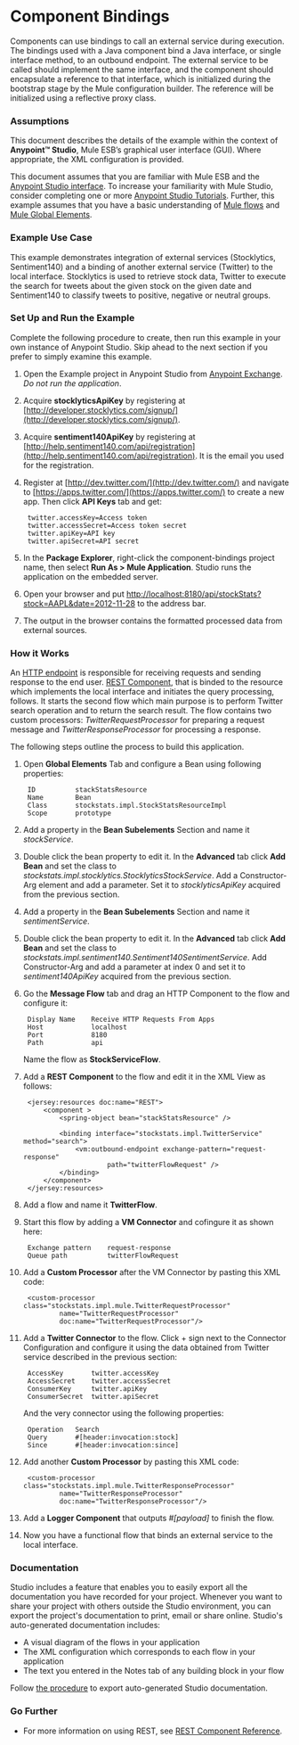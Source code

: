 # Component Bindings #

Components can use bindings to call an external service during execution. The bindings used with a Java component bind a Java interface, or single interface method, to an outbound endpoint. The external service to be called should implement the same interface, and the component should encapsulate a reference to that interface, which is initialized during the bootstrap stage by the Mule configuration builder. The reference will be initialized using a reflective proxy class.

### Assumptions ###

This document describes the details of the example within the context of **Anypoint™ Studio**, Mule ESB’s graphical user interface (GUI). Where appropriate, the XML configuration is provided.

This document assumes that you are familiar with Mule ESB and the [Anypoint Studio interface](http://www.mulesoft.org/documentation/display/current/Anypoint+Studio+Essentials). To increase your familiarity with Mule Studio, consider completing one or more [Anypoint Studio Tutorials](http://www.mulesoft.org/documentation/display/current/Basic+Studio+Tutorial). Further, this example assumes that you have a basic understanding of [Mule flows](http://www.mulesoft.org/documentation/display/current/Mule+Application+Architecture) and [Mule Global Elements](http://www.mulesoft.org/documentation/display/current/Global+Elements).

### Example Use Case ###

This example demonstrates integration of external services (Stocklytics, Sentiment140) and a binding of another external service (Twitter) to the local interface. Stocklytics is used to retrieve stock data, Twitter to execute the search for tweets about the given stock on the given date and Sentiment140 to classify tweets to positive, negative or neutral groups.

### Set Up and Run the Example ###

Complete the following procedure to create, then run this example in your own instance of Anypoint Studio. Skip ahead to the next section if you prefer to simply examine this example.

1. Open the Example project in Anypoint Studio from [Anypoint Exchange](http://www.mulesoft.org/documentation/display/current/Anypoint+Exchange). *Do not run the application*.
2. Acquire **stocklyticsApiKey** by registering at [http://developer.stocklytics.com/signup/](http://developer.stocklytics.com/signup/).
3. Acquire **sentiment140ApiKey** by registering at [http://help.sentiment140.com/api/registration](http://help.sentiment140.com/api/registration). It is the email you used for the registration.
4. Register at [http://dev.twitter.com/](http://dev.twitter.com/) and navigate to [https://apps.twitter.com/](https://apps.twitter.com/) to create a new app. Then click **API Keys** tab and get:
    
		twitter.accessKey=Access token
	    twitter.accessSecret=Access token secret
	    twitter.apiKey=API key
	    twitter.apiSecret=API secret
5. In the **Package Explorer**, right-click the component-bindings project name, then select **Run As > Mule Application**. Studio runs the application on the embedded server.
6. Open your browser and put [http://localhost:8180/api/stockStats?stock=AAPL&date=2012-11-28](http://localhost:8180/api/stockStats?stock=AAPL&date=2012-11-28) to the address bar.
7. The output in the browser contains the formatted processed data from external sources.  

### How it Works ###

An [HTTP endpoint](http://www.mulesoft.org/documentation/display/current/HTTP+Connector) is responsible for receiving requests and sending response to the end user. [REST Component](http://www.mulesoft.org/documentation/display/current/REST+Component+Reference), that is binded to the resource which implements the local interface and initiates the query processing, follows. It starts the second flow which main purpose is to perform Twitter search operation and to return the search result. The flow contains two custom processors: *TwitterRequestProcessor* for preparing a request message and *TwitterResponseProcessor* for processing a response. 

The following steps outline the process to build this application. 

1. Open **Global Elements** Tab and configure a Bean using following properties:

		ID			stackStatsResource
		Name 		Bean
		Class 		stockstats.impl.StockStatsResourceImpl
		Scope		prototype
	
1. Add a property in the **Bean Subelements** Section and name it *stockService*.
2. Double click the bean property to edit it. In the **Advanced** tab click **Add Bean** and set the class to *stockstats.impl.stocklytics.StocklyticsStockService*. Add a Constructor-Arg element and add a parameter. Set it to *stocklyticsApiKey* acquired from the previous section.
1. Add a property in the **Bean Subelements** Section and name it *sentimentService*.
2. Double click the bean property to edit it. In the **Advanced** tab click **Add Bean** and set the class to *stockstats.impl.sentiment140.Sentiment140SentimentService*. Add Constructor-Arg and add a parameter at index 0 and set it to *sentiment140ApiKey* acquired from the previous section.
2. Go the **Message Flow** tab and drag an HTTP Component to the flow and configure it:

		Display Name	Receive HTTP Requests From Apps
		Host			localhost
		Port			8180
		Path	 		api	
	Name the flow as **StockServiceFlow**.
2. Add a **REST Component** to the flow and edit it in the XML View as follows:
	
		<jersey:resources doc:name="REST">
			<component >
	        	<spring-object bean="stackStatsResource" />
	        	
	        	<binding interface="stockstats.impl.TwitterService" method="search">
	        		<vm:outbound-endpoint exchange-pattern="request-response"
	        				path="twitterFlowRequest" />
	        	</binding>
	        </component>
		</jersey:resources>

3. Add a flow and name it **TwitterFlow**.
4. Start this flow by adding a **VM Connector** and cofingure it as shown here:

		Exchange pattern	request-response 
		Queue path			twitterFlowRequest
5. Add a **Custom Processor** after the VM Connector by pasting this XML code:

		<custom-processor class="stockstats.impl.mule.TwitterRequestProcessor" 
        		name="TwitterRequestProcessor" 
        		doc:name="TwitterRequestProcessor"/>
6. Add a **Twitter Connector** to the flow. Click + sign next to the Connector Configuration and configure it using the data obtained from Twitter service described in the previous section:

		AccessKey		twitter.accessKey
		AccessSecret	twitter.accessSecret
		ConsumerKey		twitter.apiKey 
		ConsumerSecret	twitter.apiSecret 
	And the very connector using the following properties:
	
		Operation	Search
		Query 		#[header:invocation:stock] 
		Since 		#[header:invocation:since]
7. Add another **Custom Processor** by pasting this XML code:

		<custom-processor class="stockstats.impl.mule.TwitterResponseProcessor" 
        		name="TwitterResponseProcessor" 
        		doc:name="TwitterResponseProcessor"/>

8. Add a **Logger Component** that outputs *#[payload]* to finish the flow.
9. Now you have a functional flow that binds an external service to the local interface.

### Documentation ###

Studio includes a feature that enables you to easily export all the documentation you have recorded for your project. Whenever you want to share your project with others outside the Studio environment, you can export the project's documentation to print, email or share online. Studio's auto-generated documentation includes:

- A visual diagram of the flows in your application
- The XML configuration which corresponds to each flow in your application
- The text you entered in the Notes tab of any building block in your flow

Follow [the procedure](http://www.mulesoft.org/documentation/display/current/Importing+and+Exporting+in+Studio#ImportingandExportinginStudio-ExportingStudioDocumentation) to export auto-generated Studio documentation.

### Go Further ###

- For more information on using REST, see [REST Component Reference](http://www.mulesoft.org/documentation/display/current/REST+Component+Reference).